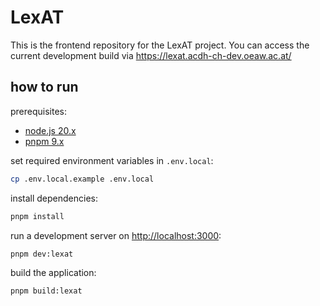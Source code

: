 # LexAT

This is the frontend repository for the LexAT project. You can access the current development build
via https://lexat.acdh-ch-dev.oeaw.ac.at/

## how to run

prerequisites:

- [node.js 20.x](https://nodejs.org/en/download)
- [pnpm 9.x](https://pnpm.io/installation)

set required environment variables in `.env.local`:

```bash
cp .env.local.example .env.local
```

install dependencies:

```bash
pnpm install
```

run a development server on [http://localhost:3000](http://localhost:3000):

```bash
pnpm dev:lexat
```

build the application:

```bash
pnpm build:lexat
```
